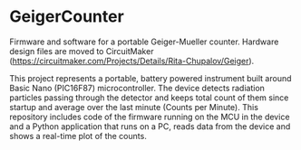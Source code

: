 # GeigerCounter
Firmware and software for a portable Geiger-Mueller counter. Hardware design files are moved to CircuitMaker (https://circuitmaker.com/Projects/Details/Rita-Chupalov/Geiger).

This project represents a portable, battery powered instrument built around Basic Nano (PIC16F87) microcontroller. The device detects 
radiation particles passing through the detector and keeps total count of them since startup and average over the 
last minute (Counts per Minute). 
This repository includes code of the firmware running on the MCU in the device and a Python application that runs on a PC, 
reads data from the device and shows a real-time plot of the counts.



